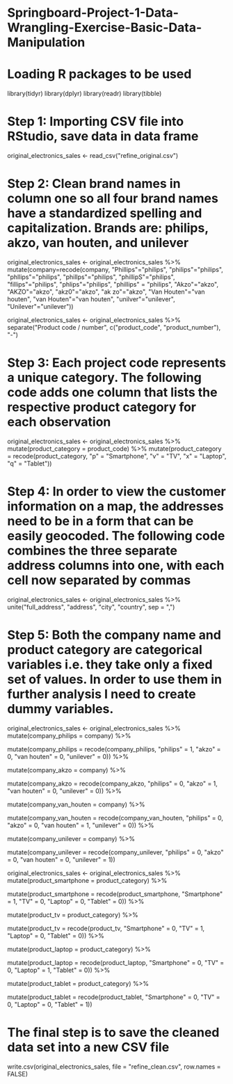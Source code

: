 # Springboard-Project-1-Data-Wrangling-Exercise-Basic-Data-Manipulation

# Loading R packages to be used

library(tidyr)
library(dplyr)
library(readr)
library(tibble)

# Step 1: Importing CSV file into RStudio, save data in data frame

original_electronics_sales <- read_csv("refine_original.csv")

# Step 2: Clean brand names in column one so all four brand names have a standardized spelling and capitalization. Brands are: philips, akzo, van houten, and unilever

original_electronics_sales <- original_electronics_sales %>%
  mutate(company=recode(company,
                        "Phillips"="philips",
                        "philips"="philips",
                        "phllips"="philips",
                        "phillps"="philips",
                        "phillipS"="philips",
                        "fillips"="philips",
                        "phlips"="philips",
                        "phillips" = "philips",
                        "Akzo"="akzo",
                        "AKZO"="akzo",
                        "akz0"="akzo",
                        "ak zo"="akzo",
                        "Van Houten"="van houten",
                        "van Houten"="van houten",
                        "unilver"="unilever",
                        "Unilever"="unilever"))

original_electronics_sales <- original_electronics_sales %>%
  separate("Product code / number", c("product_code", "product_number"), "-")

# Step 3: Each project code represents a unique category. The following code adds one column that lists the respective product category for each observation

original_electronics_sales <- original_electronics_sales %>%
  mutate(product_category = product_code) %>%
  mutate(product_category = recode(product_category,
                              "p" = "Smartphone",
                              "v" = "TV",
                              "x" = "Laptop",
                              "q" = "Tablet"))

# Step 4: In order to view the customer information on a map, the addresses need to be in a form that can be easily geocoded. The following code combines the three separate address columns into one, with each cell now separated by commas

original_electronics_sales <- original_electronics_sales %>%
  unite("full_address", "address", "city", "country", sep = ",")

# Step 5: Both the company name and product category are categorical variables i.e. they take only a fixed set of values. In order to use them in further analysis I need to create dummy variables.

original_electronics_sales <- original_electronics_sales %>%
  mutate(company_philips = company) %>%
    
  mutate(company_philips = recode(company_philips,
                              "philips" = 1,
                              "akzo" = 0,
                              "van houten" = 0,
                              "unilever" = 0)) %>%
    
  mutate(company_akzo = company) %>%
  
  mutate(company_akzo = recode(company_akzo,
                              "philips" = 0,
                              "akzo" = 1,
                              "van houten" = 0,
                              "unilever" = 0)) %>%
  
  mutate(company_van_houten = company) %>%
  
  mutate(company_van_houten = recode(company_van_houten,
                               "philips" = 0,
                               "akzo" = 0,
                               "van houten" = 1,
                               "unilever" = 0)) %>%
  
  mutate(company_unilever = company) %>%
  
  mutate(company_unilever = recode(company_unilever,
                               "philips" = 0,
                               "akzo" = 0,
                               "van houten" = 0,
                               "unilever" = 1))

original_electronics_sales <- original_electronics_sales %>%
  mutate(product_smartphone = product_category) %>%
  
  mutate(product_smartphone = recode(product_smartphone,
                              "Smartphone" = 1,
                              "TV" = 0,
                              "Laptop" = 0,
                              "Tablet" = 0)) %>%
  
  mutate(product_tv = product_category) %>%
  
  mutate(product_tv = recode(product_tv,
                              "Smartphone" = 0,
                              "TV" = 1,
                              "Laptop" = 0,
                              "Tablet" = 0)) %>%
  
  mutate(product_laptop = product_category) %>%
  
  mutate(product_laptop = recode(product_laptop,
                             "Smartphone" = 0,
                             "TV" = 0,
                             "Laptop" = 1,
                             "Tablet" = 0)) %>%
  
  mutate(product_tablet = product_category) %>%
  
  mutate(product_tablet = recode(product_tablet,
                              "Smartphone" = 0,
                              "TV" = 0,
                              "Laptop" = 0,
                              "Tablet" = 1))

# The final step is to save the cleaned data set into a new CSV file

write.csv(original_electronics_sales, file = "refine_clean.csv", row.names = FALSE)
